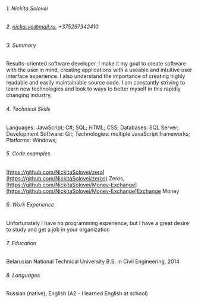 ###### 1. Nickita Solovei ######
###### 2. nicka_ya@mail.ru, +375297342410 ######
###### 3. Summary ######
Results-oriented software developer. I make it my goal to create software with the user in mind, creating
applications with a useable and intuitive user interface experience. I also understand the importance of
creating highly readable and easily maintainable source code. I am constantly striving to learn new
technologies and look to ways to better myself in this rapidly changing industry.
###### 4. Technical Skills ######
Languages: JavaScript; C#; SQL; HTML; CSS;
Databases: SQL Server;
Development Software: Git;
Technologies:  multiple JavaScript frameworks;
Platforms: Windows;
###### 5. Code examples ######
[https://github.com/NickitaSolovei/zero](https://github.com/NickitaSolovei/zeros) Zeros, [https://github.com/NickitaSolovei/Money-Exchange](https://github.com/NickitaSolovei/Money-Exchange)Exchange Money
###### 6. Work Experience ######
Unfortunately I have no programming experience, but I have a great desire to study and get a job in your organization
###### 7. Education ######
Belarusian National Technical University
B.S. in Civil Engineering, 2014

###### 8. Languages ######
Russian (native), English (A2 - I learned English at school)
